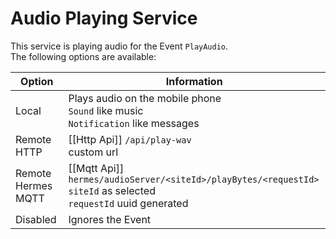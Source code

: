 # Audio Playing Service

This service is playing audio for the Event `PlayAudio`.
<br/>The following options are available:

| Option             | Information                                                                                                                | 
|--------------------|----------------------------------------------------------------------------------------------------------------------------|
| Local              | Plays audio on the mobile phone <br/>`Sound` like music <br/>`Notification` like messages                                  | 
| Remote HTTP        | [[Http Api]] `/api/play-wav` <br/>custom url                                                                               | 
| Remote Hermes MQTT | [[Mqtt Api]] `hermes/audioServer/<siteId>/playBytes/<requestId>`<br/> `siteId` as selected <br/>`requestId` uuid generated | 
| Disabled           | Ignores the Event                                                                                                          | 